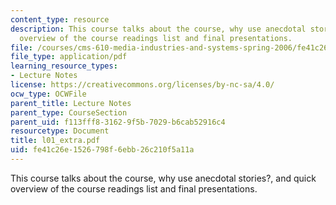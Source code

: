 ```yaml
---
content_type: resource
description: This course talks about the course, why use anecdotal stories?, and quick
  overview of the course readings list and final presentations.
file: /courses/cms-610-media-industries-and-systems-spring-2006/fe41c26e1526798f6ebb26c210f5a11a_l01_extra.pdf
file_type: application/pdf
learning_resource_types:
- Lecture Notes
license: https://creativecommons.org/licenses/by-nc-sa/4.0/
ocw_type: OCWFile
parent_title: Lecture Notes
parent_type: CourseSection
parent_uid: f113fff8-3162-9f5b-7029-b6cab52916c4
resourcetype: Document
title: l01_extra.pdf
uid: fe41c26e-1526-798f-6ebb-26c210f5a11a
---
```

This course talks about the course, why use anecdotal stories?, and quick overview of the course readings list and final presentations.